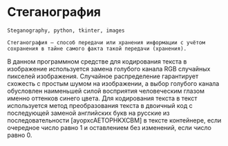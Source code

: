 # Стеганография
    Steganography, python, tkinter, images

    Стеганография — способ передачи или хранения информации с учётом сохранения в тайне самого факта такой передачи (хранения). 
В данном программном средстве для кодирования текста в изображение используется замена голубого канала RGB случайных пикселей изображения. Случайное распределение гарантирует схожесть с простым шумом на изображении, а выбор голубого канала обусловлен наименьшей силой восприятия человеческим глазом именно оттенков синего цвета. Для кодирования текста в текст используется метод преобразования текста в двоичный код с последующей заменой английских букв на русские из последовательности [ayopxcAETOPHKXCBM] в тексте контейнере, если   очередное число равно 1 и оставлением без изменений, если число равно 0.
